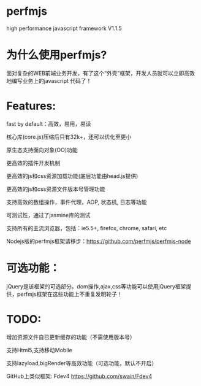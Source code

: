 perfmjs
=======
high performance javascript framework  V1.1.5

为什么使用perfmjs?　
=======
面对复杂的WEB前端业务开发，有了这个“外壳”框架，开发人员就可以立即高效地编写业务上的javascript 代码了！

Features:
=======
fast by default：高效，易用，易读

核心库(core.js)压缩后只有32k+，还可以优化至更小

原生态支持面向对象(OO)功能

更高效的插件开发机制

更高效的js和css资源加载功能(底层功能由head.js提供)

更高效的js和css资源文件版本号管理功能

支持高效的数组操作，事件代理，AOP, 状态机, 日志等功能

可测试性，通过了jasmine库的测试

支持所有的主流浏览器，包括：ie5.5+, firefox, chrome, safari, etc

Nodejs版的perfmjs框架请移步：https://github.com/perfmjs/perfmjs-node

可选功能：
=======
jQuery是该框架的可选部分。dom操作,ajax,css等功能可以使用jQuery框架提供，perfmjs框架在这些功能上不重复发明轮子！

TODO:
=======
增加资源文件自已更新缓存的功能（不需使用版本号）

支持Html5,支持移动Mobile

支持lazyload,bigRender等高效功能（可选功能，默认不开启）

GitHub上类似框架: Fdev4  https://github.com/swain/Fdev4
